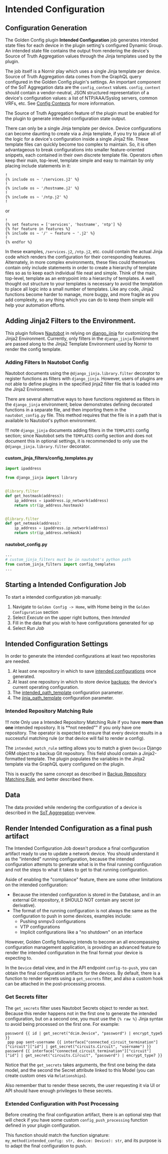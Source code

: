 # Intended Configuration

## Configuration Generation

The Golden Config plugin **Intended Configuration** job generates intended state files for each device in the plugin setting's configured Dynamic Group. An intended state file contains the output from rendering the device's Source of Truth Aggregation values through the Jinja templates used by the plugin.

The job itself is a Nornir play which uses a single Jinja template per device. Source of Truth Aggregation data comes from the GraphQL query configured in the Golden Config plugin's settings. An important component of the SoT Aggregation data are the `config_context` values. `config_context` should contain a vendor-neutral, JSON structured representation of a device's configuration values: a list of NTP/AAA/Syslog servers, common VRFs, etc. See [Config Contexts](https://nautobot.readthedocs.io/en/latest/additional-features/config-contexts/#configuration-contexts) for more information.

The Source of Truth Aggregation feature of the plugin must be enabled for the plugin to generate intended configuration state output.

There can only be a single Jinja template per device. Device configurations can become daunting to create via a Jinja template, if you try to place all of the logic for a device's configuration inside a single Jinja2 file. These template files can quickly become too complex to maintain. So, it is often advantageous to break configurations into smaller feature-oriented snippets, each contained in their own discrete template file. Operators often keep their main, top-level, template simple and easy to maintain by only placing include statements in it:

```jinja
!
{% include os ~ '/services.j2' %}
!
{% include os ~ '/hostname.j2' %}
!
{% include os ~ '/ntp.j2' %}
!
```

or

```jinja
!
{% set features = ['services', 'hostname', 'ntp'] %}
{% for feature in features %}
{% include os ~ '/' ~ feature ~ '.j2' %}
!
{% endfor %}
```

In these examples, `/services.j2`, `/ntp.j2`, etc. could contain the actual Jinja code which renders the configuration for their corresponding features. Alternately, in more complex environments, these files could themselves contain only include statements in order to create a hierarchy of template files so as to keep each individual file neat and simple. Think of the main, top-level, template as an entrypoint into a hierarchy of templates. A well thought out structure to your templates is necessary to avoid the temptation to place all logic into a small number of templates. Like any code, Jinja2 functions become harder to manage, more buggy, and more fragile as you add complexity, so any thing which you can do to keep them simple will help your automation efforts.

## Adding Jinja2 Filters to the Environment.

This plugin follows [Nautobot](https://nautobot.readthedocs.io/en/stable/plugins/development/#including-jinja2-filters) in relying on [django_jinja](https://niwinz.github.io/django-jinja/latest/) for customizing the Jinja2 Environment. Currently, only filters in the `django_jinja` Environment are passed along to the Jinja2 Template Environment used by Nornir to render the config template.

### Adding Filters In Nautobot Config

Nautobot documents using the `@django_jinja.library.filter` decorator to register functions as filters with `django_jinja`. However, users of plugins are not able to define plugins in the specified jinja2 filter file that is loaded into the Jinja2 Environment.

There are several alternative ways to have functions registered as filters in the `django_jinja` environment; below demonstrates defining decorated functions in a separate file, and then importing them in the `nautobot_config.py` file. This method requires that the file is in a path that is available to Nautobot's python environment.

!!! note
`django_jinja` documents adding filters in the `TEMPLATES` config section; since Nautobot sets the `TEMPLATES` config section and does not document this in optional settings, it is recommended to only use the `@django_jinja.library.filter` decorator.

#### custom_jinja_filters/config_templates.py

```python
import ipaddress

from django_jinja import library


@library.filter
def get_hostmask(address):
    ip_address = ipaddress.ip_network(address)
    return str(ip_address.hostmask)


@library.filter
def get_netmask(address):
    ip_address = ipaddress.ip_network(address)
    return str(ip_address.netmask)
```

#### nautobot_config.py

```python
...
# custom_jinja_filters must be in nautobot's python path
from custom_jinja_filters import config_templates
...
```

## Starting a Intended Configuration Job

To start a intended configuration job manually:

1. Navigate to `Golden Config -> Home`, with Home being in the `Golden Configuration` section
2. Select _Execute_ on the upper right buttons, then _Intended_
3. Fill in the data that you wish to have configurations generated for up
4. Select _Run Job_

## Intended Configuration Settings

In order to generate the intended configurations at least two repositories are needed.

1. At least one repository in which to save [intended configurations](./app_use_cases.md#git-settings) once generated.
2. At least one repository in which to store device [backups](./app_use_cases.md#git-settings); the device's current operating configuration.
3. The [intended_path_template](./app_use_cases.md#application-settings) configuration parameter.
4. The [jinja_path_template](./app_use_cases.md#application-settings) configuration parameter.

### Intended Repository Matching Rule

!!! note
Only use a Intended Repository Matching Rule if you have **more than one** intended repository. It is \*\*not needed"" if you only have one repository. The operator is expected to ensure that every device results in a successful matching rule (or that device will fail to render a config).

The `intended_match_rule` setting allows you to match a given `Device` Django ORM object to a backup Git repository. This field should contain a Jinja2-formatted template. The plugin populates the variables in the Jinja2 template via the GraphQL query configured on the plugin.

This is exactly the same concept as described in [Backup Repository Matching Rule](./app_feature_backup.md#repository-matching-rule), and better described there.

## Data

The data provided while rendering the configuration of a device is described in the [SoT Aggregation](./app_feature_sotagg.md) overview.

## Render Intended Configuration as a final push artifact

The Intended Configuration Job doesn't produce a final configuration artifact ready to use to update a network device. You should understand it as the "intended" running configuration, because the intended configuration attempts to generate what is in the final running configuration and not the steps to what it takes to get to that running configuration.

Aside of enabling the "compliance" feature, there are some other limitations on the intended configuration:

- Because the intended configuration is stored in the Database, and in an external Git repository, it SHOULD NOT contain any secret (or derivative).
- The format of the running configuration is not always the same as the configuration to push in some devices, examples include:
    - Pushing snmpv3 configurations
    - VTP configurations
    - Implicit configurations like a "no shutdown" on an interface

However, Golden Config following intends to become an all encompassing configuration management application, is providing an advanced feature to render the intended configuration in the final format your device is expecting to.

In the `Device` detail view, and in the API endpoint `config-to-push`, you can obtain the final configuration artifacts for the devices. By default, there is a function to render secrets using a `get_secrets` filter, and also a custom hook can be attached in the post-processing process.

### Get Secrets filter

The `get_secrets` filter uses Nautobot Secrets object to render as text. Because this render happens not in the first one to generate the intended configuration, but on a second one, you must use the `{% raw %}` Jinja syntax to avoid being processed on the first one. For example:

```jinja
password {{ id | get_secret("dcim.Device", "password") | encrypt_type5 }}
 ppp pap sent-username {{ interface["connected_circuit_termination"]["circuit"]["id"] | get_secret("circuits.Circuit", "username") }} password {{ interface["connected_circuit_termination"]["circuit"]["id"] | get_secret("circuits.Circuit", "password") | encrypt_type7 }}
```

Notice that the `get_secrets` takes arguments, the first one being the data model, and the second the Secret attribute linked to this Model (you can create custom ones via `Relationships`).

Also remember that to render these secrets, the user requesting it via UI or API should have enough privileges to these secrets.

### Extended Configuration with Post Processing

Before creating the final configuration artifact, there is an optional step that will check if you have some custom `config_push_processing` function defined in your plugin configuration.

This function should match the function signature: `my_method(intended_config: str, device: Device): str`, and its purpose is to adapt the final configuration to push.
